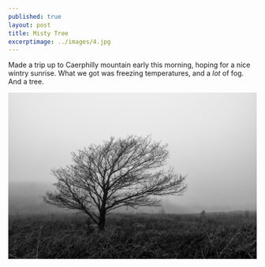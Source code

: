 ```yaml
---
published: true
layout: post
title: Misty Tree
excerptimage: ../images/4.jpg
---
```


Made a trip up to Caerphilly mountain early this morning, hoping for a nice wintry sunrise. What we got was freezing temperatures, and a *lot* of fog. And a tree.  

![Image 4/365](../images/4.jpg)